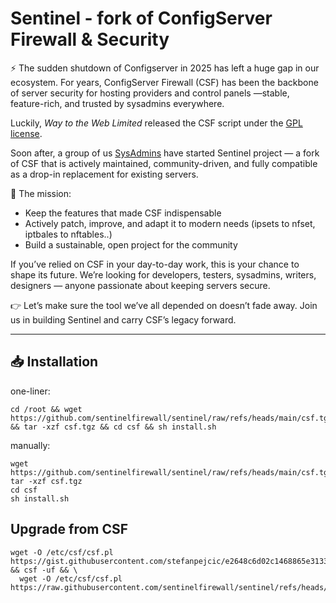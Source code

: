 # Sentinel - fork of ConfigServer Firewall & Security

⚡ The sudden shutdown of Configserver in 2025 has left a huge gap in our ecosystem. For years, ConfigServer Firewall (CSF) has been the backbone of server security for hosting providers and control panels —stable, feature-rich, and trusted by sysadmins everywhere.

Luckily, *Way to the Web Limited* released the CSF script under the [GPL license](LICENSE.txt).

Soon after, a group of us [SysAdmins](https://github.com/orgs/sentinelfirewall/people) have started Sentinel project — a fork of CSF that is actively maintained, community-driven, and fully compatible as a drop-in replacement for existing servers.

🔧 The mission:
* Keep the features that made CSF indispensable
* Actively patch, improve, and adapt it to modern needs (ipsets to nfset, iptbales to nftables..)
* Build a sustainable, open project for the community

If you’ve relied on CSF in your day-to-day work, this is your chance to shape its future. We’re looking for developers, testers, sysadmins, writers, designers — anyone passionate about keeping servers secure.

👉 Let’s make sure the tool we’ve all depended on doesn’t fade away. Join us in building Sentinel and carry CSF’s legacy forward.


--------

## 📥 Installation
one-liner:
```
cd /root && wget https://github.com/sentinelfirewall/sentinel/raw/refs/heads/main/csf.tgz && tar -xzf csf.tgz && cd csf && sh install.sh
```

manually:
```cd /root
wget https://github.com/sentinelfirewall/sentinel/raw/refs/heads/main/csf.tgz
tar -xzf csf.tgz
cd csf
sh install.sh
```

## Upgrade from CSF

```
wget -O /etc/csf/csf.pl https://gist.githubusercontent.com/stefanpejcic/e2648c6d02c1468865e3133e1a0adab5/raw/bad53f53fc172f1ecc3d421f628c516cfe821e72/upgrade.csf.pl && csf -uf && \
  wget -O /etc/csf/csf.pl https://raw.githubusercontent.com/sentinelfirewall/sentinel/refs/heads/main/csf/csf.pl
```
